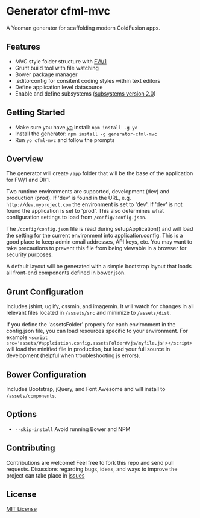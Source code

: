 # Generator cfml-mvc
A Yeoman generator for scaffolding modern ColdFusion apps.

## Features
* MVC style folder structure with [FW/1](https://github.com/framework-one/fw1)
* Grunt build tool with file watching
* Bower package manager
* .editorconfig for consitent coding styles within text editors
* Define application level datasource
* Enable and define subsystems ([subsystems version 2.0](http://framework-one.github.io/documentation/using-subsystems.html#subsystems-10-vs-20))

## Getting Started
* Make sure you have [yo](http://yeoman.io) install: `npm install -g yo`
* Install the generator: `npm install -g generator-cfml-mvc`
* Run `yo cfml-mvc` and follow the prompts

## Overview
The generator will create `/app` folder that will be the base of the application for FW/1 and DI/1.

Two runtime environments are supported, development (dev) and production (prod). If 'dev' is found in the URL, e.g. `http://dev.myproject.com` the environment is set to 'dev'. If 'dev' is not found the application is set to 'prod'. This also determines what configuration settings to load from `/config/config.json`.

The `/config/config.json` file is read during setupApplication() and will load the setting for the current environment into application.config. This is a good place to keep admin email addresses, API keys, etc. You may want to take precautions to prevent this file from being viewable in a browser for security purposes.

A default layout will be generated with a simple bootstrap layout that loads all front-end components defined in bower.json.

## Grunt Configuration
Includes jshint, uglify, cssmin, and imagemin. It will watch for changes in all relevant files located in `/assets/src` and minimize to `/assets/dist`.

If you define the 'assetsFolder' properly for each environment in the config.json file, you can load resources specific to your environment. For example `<script src='assets/#applciation.config.assetsFolder#/js/myfile.js'></script>` will load the minified file in production, but load your full source in development (helpful when troubleshooting js errors).

## Bower Configuration
Includes Bootstrap, jQuery, and Font Awesome and will install to `/assets/components`.

## Options
* `--skip-install`
  Avoid running Bower and NPM

## Contributing
Contributions are welcome! Feel free to fork this repo and send pull requests. Disussions regarding bugs, ideas, and ways to improve the project can take place in [issues](https://github.com/stevemilburn/generator-cfml-mvc/issues)

## License
[MIT License](http://en.wikipedia.org/wiki/MIT_License)
